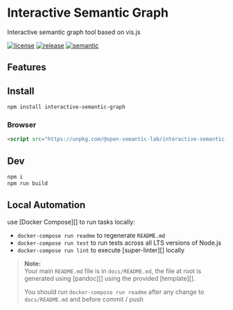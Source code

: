 # Interactive Semantic Graph

Interactive semantic graph tool based on vis.js

[![license][license-img]][license-url]
[![release][release-img]][release-url]
[![semantic][semantic-img]][semantic-url]

## Features



## Install

``` bash
npm install interactive-semantic-graph
```


### Browser

``` html
<script src="https://unpkg.com/@open-semantic-lab/interactive-semantic-graph@latest/dist/index.umd.js">// UMD bundle</script>
```


[license-url]: LICENSE
[license-img]: https://badgen.net/github/license/ahmadnassri/template-js-lib

[release-url]: https://github.com/ahmadnassri/template-js-lib/releases
[release-img]: https://badgen.net/github/release/ahmadnassri/template-js-lib

[semantic-url]: https://github.com/ahmadnassri/template-js-lib/actions?query=workflow%3Arelease
[semantic-img]: https://badgen.net/badge/📦/semantically%20released/blue

## Dev
```bash
npm i
npm run build
```

## Local Automation

use [Docker Compose][] to run tasks locally:

-   `docker-compose run readme` to regenerate `README.md`
-   `docker-compose run test` to run tests across all LTS versions of Node.js
-   `docker-compose run lint` to execute [super-linter][] locally

> **Note:**  
> Your main `README.md` file is in `docs/README.md`, the file at root is generated using [pandoc][] using the provided [template][].
>
> You should run `docker-compose run readme` after any change to `docs/README.md` and before commit / push

